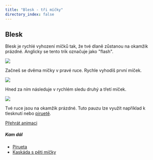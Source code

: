 ```yaml
---
title: "Blesk - tři míčky"
directory_index: false
---
```


## Blesk


Blesk je rychlé vyhození míčků tak, že tvé dlaně zůstanou na okamžik prázdné. Anglicky se tento trik označuje jako "flash".

![](img/b/bleska.png)

Začneš se dvěma míčky v pravé ruce. Rychle vyhodíš první míček.

![](img/b/bleskb.png)

Hned za ním následuje v rychlém sledu druhý a třetí míček.

![](img/b/bleskc.png)

Tvé ruce jsou na okamžik prázdné. Tuto pauzu lze využít například k tlesknutí nebo <a href="../pirueta.html" title="Otočení o 360 stupňů.">piruetě</a>.

[Přehrát animaci](/animace/flash.html "Animace")


##### Kam dál

- [Pirueta](/micky/pirueta.html "Otočení při žonglování")
- [Kaskáda s pěti míčky](/micky/5/kaskada.html "Obtížný trik s pěti míčky")
